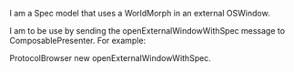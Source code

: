 I am a Spec model that uses a WorldMorph in an external OSWindow.

I am to be use by sending the openExternalWindowWithSpec message to ComposablePresenter. For example:

ProtocolBrowser new openExternalWindowWithSpec.
